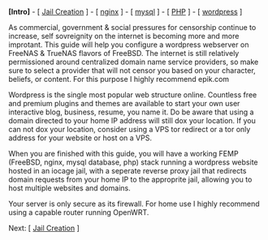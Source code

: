**[Intro]** - [ [Jail Creation](1_jail_creation.md) ] - [ [nginx](2_nginx.md) ] - [ [mysql](3_mysql.md) ] - [ [PHP](4_php.md) ] - [ [wordpress](5_wordpress.md) ]

As commercial, government & social pressures for censorship continue to increase, self sovreignity on the internet is becoming more and more improtant. This guide will help you configure a wordpress webserver on FreeNAS & TrueNAS flavors of FreeBSD. The internet is still relatively permissioned around centralized domain name service providers, so make sure to select a provider that will not censor you based on your character, beliefs, or content. For this purpose I highly recommend epik.com

Wordpress is the single most popular web structure online. Countless free and premium plugins and themes are available to start your own user interactive blog, business, resume, you name it. Do be aware that using a domain directed to your home IP address will still dox your location. If you can not dox your location, consider using a VPS tor redirect or a tor only address for your website or host on a VPS.

When you are finished with this guide, you will have a working FEMP (FreeBSD, nginx, mysql database, php) stack running a wordpress website hosted in an iocage jail, with a seperate reverse proxy jail that redirects domain requests from your home IP to the approprite jail, allowing you to host multiple websites and domains.

Your server is only secure as its firewall. For home use I highly recommend using a capable router running OpenWRT.

Next: [ [Jail Creation](1_jail_creation.md) ]
